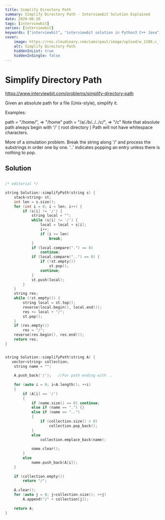 ```yaml
---
title: Simplify Directory Path
summary: Simplify Directory Path - Interviewbit Solution Explained
date: 2020-06-20
tags: [interviewbit]
series: [interviewbit]
keywords: ["interviewbit", "interviewbit solution in Python3 C++ Java", "Simplify Directory Path Solution Explained"]
cover:
    image: https://res.cloudinary.com/samirpaul/image/upload/w_1100,c_fit,co_rgb:FFFFFF,l_text:Arial_75_bold:Simplify Directory Path - Solution Explained/problem-solving.webp
    alt: Simplify Directory Path
    hiddenInList: true
    hiddenInSingle: false
---
```


# Simplify Directory Path

https://www.interviewbit.com/problems/simplify-directory-path



Given an absolute path for a file (Unix-style), simplify it.

Examples:

path = "/home/", => "/home"
path = "/a/./b/../../c/", => "/c"
Note that absolute path always begin with '/' ( root directory )
Path will not have whitespace characters.

More of a simulation problem. 
Break the string along '/' and process the substrings in order one by one. '..' indicates popping an entry unless there is nothing to pop.

## Solution

```cpp

/* editorial */

string Solution::simplifyPath(string s) {
    stack<string> st;
    int len = s.size();
    for (int i = 0; i < len; i++) {
        if (s[i] != '/') {
            string local = "";
            while (s[i] != '/') {
                local = local + s[i];
                i++;
                if (i >= len)
                    break;
            }
            if (local.compare(".") == 0)
                continue;
            if (local.compare("..") == 0) {
                if (!st.empty())
                    st.pop();
                continue;
            }
            st.push(local);
        }
    }
    string res;
    while (!st.empty()) {
        string local = st.top();
        reverse(local.begin(), local.end());
        res += local + "/";
        st.pop();
    }
    if (res.empty())
        res = "/";
    reverse(res.begin(), res.end());
    return res;
}


string Solution::simplifyPath(string A) {
   vector<string> collection;
    string name = "";
    
    A.push_back('/');   //For path ending with ..
    
    for (auto i = 0; i<A.length(); ++i)
    {
        if (A[i] == '/')
        {
            if (name.size() == 0) continue;
            else if (name == ".") {}
            else if (name == "..")
            {
                if (collection.size() > 0)
                    collection.pop_back();
            }
            else
                collection.emplace_back(name);
            
            name.clear();
        }
        else
            name.push_back(A[i]);
    }
    
    if (collection.empty())
        return "/";
        
    A.clear();
    for (auto j = 0; j<collection.size(); ++j)
        A.append("/" + collection[j]);
        
    return A;    
}

```